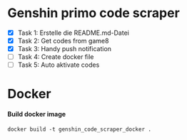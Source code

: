 # Genshin primo code scraper

- [x] Task 1: Erstelle die README.md-Datei
- [x] Task 2: Get codes from game8
- [x] Task 3: Handy push notification
- [ ] Task 4: Create docker file
- [ ] Task 5: Auto aktivate codes

# Docker
#### Build docker image
```dockerfile
docker build -t genshin_code_scraper_docker .
```